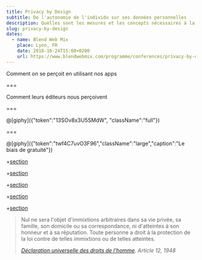 ```yaml
---
title: Privacy by Design
subtitle: De l'autonomie de l'individu sur ses données personnelles
description: Quelles sont les mesures et les concepts nécessaires à la mise en place d’un service réellement Privacy by Design ?
slug: privacy-by-design
dates:
  - name: Blend Web Mix
    place: Lyon, FR
    date: 2018-10-24T15:00+0200
    url: https://www.blendwebmix.com/programme/conferences/privacy-by-design/
---
```


<!--{.banner data-background-image=../img/superman.jpg}-->

Comment on se perçoit
en utilisant nos apps <!--{.right.x-large}-->

===

<!--{.banner data-background-image=/img/pexels/346796.jpeg}-->

Comment
leurs éditeurs
nous perçoivent <!--{.left.x-large}-->

===

@[giphy]({"token":"13SOv8x3U5SMdW", "className":"full"})

===

@[giphy]({"token":"twf4C7uvO3F96","className":"large","caption":"Le biais de gratuité"})

+[section](sections/fr/state.md)

+[section](sections/fr/conception.md)

+[section](sections/fr/practical.md)

+[section](sections/fr/guidelines.md)

+[section](sections/fr/think-different.md)

> Nul ne sera l'objet d'immixtions arbitraires dans sa vie privée, sa famille, son domicile ou sa correspondance, ni d'atteintes à son honneur et à sa réputation. Toute personne a droit à la protection de la loi contre de telles immixtions ou de telles atteintes.
>
> <cite class="fragment">[Déclaration universelle des droits de l'homme](http://www.un.org/fr/universal-declaration-human-rights/). Article 12, 1948</cite>
